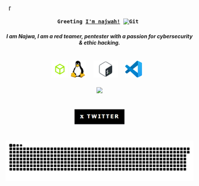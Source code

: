 
<!-- Profile -->
<p align="left"><strong><samp>「</samp></strong></p>
  <p align="center">
    <samp>
      <b>
        Greeting <a href="https://najw4h.github.io/najw4h/" target="_blank">I'm najwah!<a></h1>
        <img src="https://media.giphy.com/media/W5eoZHPpUx9sapR0eu/giphy.gif" width="30px" alt="Git"/>&nbsp;<i>
      <br>
         
###

 <h4 align="center">I am Najwa, I am a red teamer, pentester with a passion for cybersecurity & ethic hacking.</h4>

 ###

<br clear="both">

<div align="center">
  <img src="./img/htbSinFondo.png" height="45" alt="hack the box logo" />
  <img src="./img/linux_logo_icon_168243.webp" height="45" alt="linux logo" />
  <img width="12" />
  <img src="./img/bash.png" height="45" alt="bash logo"  />
  <img width="12" />
  <img src="./img/Visual_Studio_Code_1.35_icon.svg.png" height="45" alt="visual logo"  />
  <img width="12" />
</div>

###

<div align="center">
    <img height="300" src="./img/8d3793707fde5d7dd2f43e232d26547d.gif"  />
  </div>

###

<br clear="both">

<div align="center">
  <a href="" target="_blank">
  <a href="https://x.com/sickqrlz" target="_blank">
  <img src="./img/twitterpanel.png" height="40" alt="twitter logo"  />
  </a>
</div>

###

<br clear="both">

<img src="./img/snake.svg" alt="Snake animation" />

###
